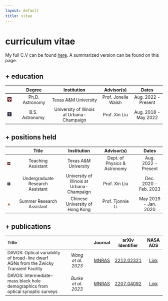 ```yaml
---
layout: default
title: vitae
---
```


# curriculum vitae

My full C.V can be found <span style="color:blue">[here](https://franklin-wang.github.io/assets/zfwang_cv.pdf)</span>. A summarized version can be found on this page. 

## + education

| | | Degree | Institution | Advisor(s) | Dates |
| :---: | :---: | :-----: | :----: | :---: | :---: |
| ![tamu](/assets/img/tamu_40.png) || Ph.D. Astronomy | Texas A&M University  | Prof. Jonelle Walsh  | Aug. 2022 - Present |
| ![uiuc](/assets/img/blocki_40.png) || B.S.&nbsp; Astronomy&nbsp; | University of Illinois at Urbana-Champaign  | Prof. Xin Liu  | Aug. 2018 - May 2022 |

## + positions held

| | | Title | Institution | Advisor(s) | | Dates |
| :---: | :---: | :-----: | :----: | :---: | :---: | :---: |
| ![tamu](/assets/img/tamu_40.png) || Teaching Assistant | Texas A&M University  | Dept. of Physics & Astronomy  | | Aug. 2022 - Present |
| ![tamu](/assets/img/blocki_40.png) || Undergraduate Research Assistant | University of Illinois at Urbana-Champaign  | Prof. Xin Liu  | | Dec. 2020 - Feb. 2023 |
| ![tamu](/assets/img/cuhk_40.png) || Summer Research Assistant | Chinese University of Hong Kong  | Prof. Tjonnie Li  | | May 2019 - Jan. 2020 |

## + publications

| Title | | | | Journal | arXiv Identifier | NASA ADS |
| :--- | :---: | :---: | :---: | :---: | :----: | :----: |
| DAVOS: Optical variability of broad-line dwarf AGNs from the Zwicky Transient Facility || *Wang et al. 2023* || [MNRAS](https://academic.oup.com/mnras/article-abstract/521/1/99/7043476) | [2212.02321](https://arxiv.org/abs/2212.02321) | [Link](https://ui.adsabs.harvard.edu/abs/2023MNRAS.521...99W/abstract) |
| DAVOS: Intermediate-mass black hole demographics from  optical synoptic surveys|| *Burke et al. 2023* || [MNRAS](https://academic.oup.com/mnras/article-abstract/518/2/1880/6712807) | [2207.04092](https://arxiv.org/abs/2207.04092) | [Link](https://ui.adsabs.harvard.edu/abs/2024AAS...24312105B/abstract) | 
